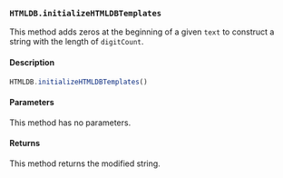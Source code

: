 ### `HTMLDB.initializeHTMLDBTemplates`

This method adds zeros at the beginning of a given `text` to construct a string with the length of `digitCount`.

#### Description

```javascript
HTMLDB.initializeHTMLDBTemplates()
```

#### Parameters

This method has no parameters.

#### Returns

This method returns the modified string.
